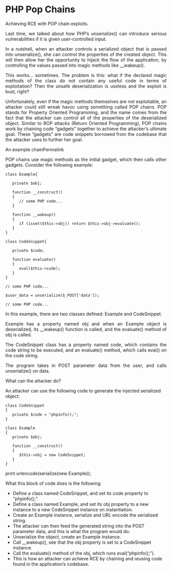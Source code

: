 # PHP Pop Chains

Achieving RCE with POP chain exploits.

<p align="justify"> Last time, we talked about how PHP’s unserialize() can introduce serious vulnerabilities if it is given user-controlled input.

<p align="justify"> In a nutshell, when an attacker controls a serialized object that is passed into unserialize(), she can control the properties of the created object. This will then allow her the opportunity to hijack the flow of the application, by controlling the values passed into magic methods like __wakeup().

<p align="justify"> This works… sometimes. The problem is this: what if the declared magic methods of the class do not contain any useful code in terms of exploitation? Then the unsafe deserialization is useless and the exploit is bust, right?

<p align="justify"> Unfortunately, even if the magic methods themselves are not exploitable, an attacker could still wreak havoc using something called POP chains. POP stands for Property Oriented Programming, and the name comes from the fact that the attacker can control all of the properties of the deserialized object. Similar to ROP attacks (Return Oriented Programming), POP chains work by chaining code “gadgets” together to achieve the attacker’s ultimate goal. These “gadgets” are code snippets borrowed from the codebase that the attacker uses to further her goal.

An example chainPermalink
<p align="justify"> POP chains use magic methods as the initial gadget, which then calls other gadgets. Consider the following example:

````
class Example{

   private $obj;

   function __construct()
   {
      // some PHP code...
   }

   function __wakeup()
   {
      if (isset($this->obj)) return $this->obj->evaluate();
   }
}

class CodeSnippet{

   private $code;

   function evaluate()
   {
      eval($this->code);
   }
}

// some PHP code...

$user_data = unserialize($_POST['data']);

// some PHP code...

````

<p align="justify"> In this example, there are two classes defined: Example and CodeSnippet.

<p align="justify"> Example has a property named obj and when an Example object is deserialized, its __wakeup() function is called, and the evaluate() method of obj is called.

<p align="justify"> The CodeSnippet class has a property named code, which contains the code string to be executed, and an evaluate() method, which calls eval() on the code string.

<p align="justify"> The program takes in POST parameter data from the user, and calls unserialize() on data.

What can the attacker do?

An attacker can use the following code to generate the injected serialized object:

```
class CodeSnippet
{
   private $code = "phpinfo();";
}

class Example
{
   private $obj;

   function __construct()
   {
      $this->obj = new CodeSnippet;
   }
}
````

print urlencode(serialize(new Example));

What this block of code does is the following:

* Define a class named CodeSnippet, and set its code property to “phpinfo();”.
* Define a class named Example, and set its obj property to a new instance to a new CodeSnippet instance on instantiation.
* Create an Example instance, serialize and URL encode the serialized string.
* The attacker can then feed the generated string into the POST parameter data, and this is what the program would do:
* Unserialize the object, create an Example instance.
* Call __wakeup(), see that the obj property is set to a CodeSnippet instance.
* Call the evaluate() method of the obj, which runs eval(“phpinfo();”).
* This is how an attacker can achieve RCE by chaining and reusing code found in the application’s codebase.
